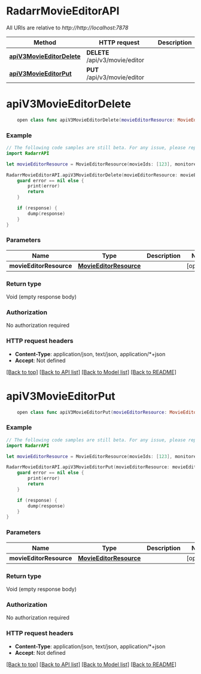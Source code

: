 # RadarrMovieEditorAPI

All URIs are relative to *http://http://localhost:7878*

Method | HTTP request | Description
------------- | ------------- | -------------
[**apiV3MovieEditorDelete**](RadarrMovieEditorAPI.md#apiv3movieeditordelete) | **DELETE** /api/v3/movie/editor | 
[**apiV3MovieEditorPut**](RadarrMovieEditorAPI.md#apiv3movieeditorput) | **PUT** /api/v3/movie/editor | 


# **apiV3MovieEditorDelete**
```swift
    open class func apiV3MovieEditorDelete(movieEditorResource: MovieEditorResource? = nil, completion: @escaping (_ data: Void?, _ error: Error?) -> Void)
```



### Example
```swift
// The following code samples are still beta. For any issue, please report via http://github.com/OpenAPITools/openapi-generator/issues/new
import RadarrAPI

let movieEditorResource = MovieEditorResource(movieIds: [123], monitored: false, qualityProfileId: 123, minimumAvailability: MovieStatusType(), rootFolderPath: "rootFolderPath_example", tags: [123], applyTags: ApplyTags(), moveFiles: false, deleteFiles: false, addImportExclusion: false) // MovieEditorResource |  (optional)

RadarrMovieEditorAPI.apiV3MovieEditorDelete(movieEditorResource: movieEditorResource) { (response, error) in
    guard error == nil else {
        print(error)
        return
    }

    if (response) {
        dump(response)
    }
}
```

### Parameters

Name | Type | Description  | Notes
------------- | ------------- | ------------- | -------------
 **movieEditorResource** | [**MovieEditorResource**](MovieEditorResource.md) |  | [optional] 

### Return type

Void (empty response body)

### Authorization

No authorization required

### HTTP request headers

 - **Content-Type**: application/json, text/json, application/*+json
 - **Accept**: Not defined

[[Back to top]](#) [[Back to API list]](../README.md#documentation-for-api-endpoints) [[Back to Model list]](../README.md#documentation-for-models) [[Back to README]](../README.md)

# **apiV3MovieEditorPut**
```swift
    open class func apiV3MovieEditorPut(movieEditorResource: MovieEditorResource? = nil, completion: @escaping (_ data: Void?, _ error: Error?) -> Void)
```



### Example
```swift
// The following code samples are still beta. For any issue, please report via http://github.com/OpenAPITools/openapi-generator/issues/new
import RadarrAPI

let movieEditorResource = MovieEditorResource(movieIds: [123], monitored: false, qualityProfileId: 123, minimumAvailability: MovieStatusType(), rootFolderPath: "rootFolderPath_example", tags: [123], applyTags: ApplyTags(), moveFiles: false, deleteFiles: false, addImportExclusion: false) // MovieEditorResource |  (optional)

RadarrMovieEditorAPI.apiV3MovieEditorPut(movieEditorResource: movieEditorResource) { (response, error) in
    guard error == nil else {
        print(error)
        return
    }

    if (response) {
        dump(response)
    }
}
```

### Parameters

Name | Type | Description  | Notes
------------- | ------------- | ------------- | -------------
 **movieEditorResource** | [**MovieEditorResource**](MovieEditorResource.md) |  | [optional] 

### Return type

Void (empty response body)

### Authorization

No authorization required

### HTTP request headers

 - **Content-Type**: application/json, text/json, application/*+json
 - **Accept**: Not defined

[[Back to top]](#) [[Back to API list]](../README.md#documentation-for-api-endpoints) [[Back to Model list]](../README.md#documentation-for-models) [[Back to README]](../README.md)

